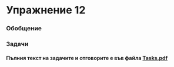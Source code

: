 # Упражнение 12

### Обобщение

### Задачи

#### Пълния текст на задачите и отговорите е във файла [Tasks.pdf](<./Tasks.pdf>)